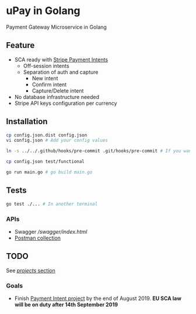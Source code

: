 # uPay in Golang

Payment Gateway Microservice in Golang

## Feature

- SCA ready with [Stripe Payment Intents](https://stripe.com/docs/payments/payment-intents)
    - Off-session intents
    - Separation of auth and capture
        - New intent
        - Confirm intent
        - Capture/Delete intent
- No database infrastructure needed
- Stripe API keys configuration per currency

## Installation

```bash
cp config.json.dist config.json
vi config.json # Add your config values

ln -s ../../.github/hooks/pre-commit .git/hooks/pre-commit # If you want to contribute

cp config.json test/functional

go run main.go # go build main.go
```

## Tests

```bash
go test ./... # In another terminal
```

### APIs

- Swagger */swagger/index.html*
- [Postman collection](https://www.getpostman.com/collections/08908d8ba23942d002f6)

## TODO

See [*projects* section](https://github.com/lelledaniele/upaygo/projects)

### Goals

- Finish [Payment Intent project](https://github.com/lelledaniele/upaygo/projects/1) by the end of August 2019.
 **EU SCA law will be on duty after 14th September 2019**
